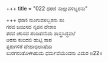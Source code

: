 +++
title = "022 ಧರಣಿ ನುಙ್ಗುವಳಿಬ್ಬರನು"

+++
ಧರಣಿ ನುಂಗುವಳಿಬ್ಬರನು ಸಂ  
ಗರವ ಜಯಿಸದ ನೃಪನ ದೇಶಾಂ   
ತರವ ಚರಿಸದ ಪಂಡಿತನನಿದು ಶಾಸ್ತ್ರಸಿದ್ಧವಲೆ   
ಅರಸು ಕುಲದಲಿ ಹುಟ್ಟಿ ಸಾಪ  
ತ್ನರುಗಳಿರೆ ದೇಹಾಭಿಲಾಷೆಯ   
ಲುರಗನಂತೊಳಗಿಹುದು ಧರ್ಮವೆಯೆಂದನಾ ವಿದುರ   ॥22॥